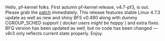 Hello, pf-kernel folks. First autumn pf-kernel release, v4.7-pf3, is out.
Please grab the
[patch](https://pf.natalenko.name/sources/4.7/patch-4.7-pf3.xz) immediately.
This release features stable Linux 4.7.3 update as well as new and shiny BFS
v0.490 along with dummy CGROUP_SCHED support ( _docker users might be happy_ )
and extra fixes. BFQ version has been updated as well, but no code has been
changed — v8r3 only reflects current state properly. Enjoy.

